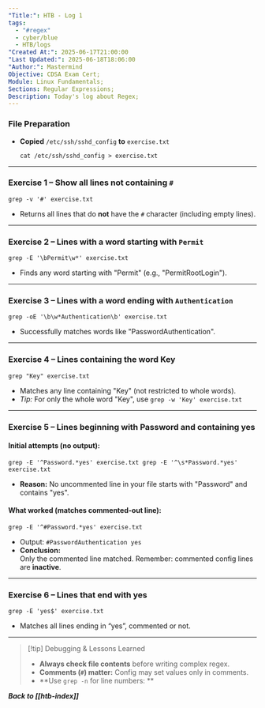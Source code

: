 ```yaml
---
"Title:": HTB - Log 1
tags:
  - "#regex"
  - cyber/blue
  - HTB/logs
"Created At:": 2025-06-17T21:00:00
"Last Updated:": 2025-06-18T18:06:00
"Author:": Mastermind
Objective: CDSA Exam Cert;
Module: Linux Fundamentals;
Sections: Regular Expressions;
Description: Today's log about Regex;
---
```


### File Preparation

- **Copied** `/etc/ssh/sshd_config` **to** `exercise.txt`
    
    `cat /etc/ssh/sshd_config > exercise.txt`
    

---

### Exercise 1 – Show all lines **not containing** `#`

`grep -v '#' exercise.txt`

- Returns all lines that do **not** have the `#` character (including empty lines).

---

### Exercise 2 – Lines with a word **starting with** `Permit`

`grep -E '\bPermit\w*' exercise.txt`

- Finds any word starting with "Permit" (e.g., "PermitRootLogin").

---

### Exercise 3 – Lines with a word **ending with** `Authentication`

`grep -oE '\b\w*Authentication\b' exercise.txt`

- Successfully matches words like "PasswordAuthentication".

---

### Exercise 4 – Lines containing the word **Key**

`grep "Key" exercise.txt`

- Matches any line containing "Key" (not restricted to whole words).
- _Tip:_ For only the whole word "Key", use
    `grep -w 'Key' exercise.txt`
---

### Exercise 5 – Lines **beginning with** Password and **containing** yes

#### Initial attempts (no output):

`grep -E '^Password.*yes' exercise.txt grep -E '^\s*Password.*yes' exercise.txt`

- **Reason:** No uncommented line in your file starts with "Password" and contains "yes".

#### What worked (matches commented-out line):

`grep -E '^#Password.*yes' exercise.txt`

- Output:
    `#PasswordAuthentication yes`
- **Conclusion:**  
    Only the commented line matched. Remember: commented config lines are **inactive**.

---

### Exercise 6 – Lines that **end with** yes

`grep -E 'yes$' exercise.txt`

- Matches all lines ending in “yes”, commented or not.
    
---


>[!tip] Debugging & Lessons Learned
>- **Always check file contents** before writing complex regex.
>- **Comments (`#`) matter:** Config may set values only in comments.
>- **Use `grep -n` for line numbers: **


***Back to [[htb-index]]***
